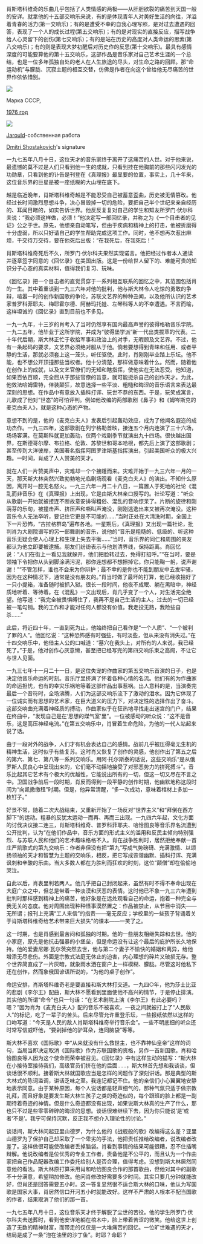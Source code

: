 肖斯塔科维奇的乐曲几乎包括了人类情感的两极——从肝胆欲裂的痛苦到天国一般的安详。就拿他的十五部交响乐来说，有的是体现青年人对美好生活的向往，洋溢着青春的活力\(第一交响乐\)；有的是遭受不幸的自我心理写照，是对过去遭遇的回答，表现了一个人的成长过程\(第五交响乐\)；有的是对现实的直接反应，描写战争给人心灵留下的创伤\(第七交响乐\)；有的是站在历史的高度对人类命运的思索\(第八交响乐\)；有的则是表现大梦初醒后对历史作的反思\(第十交响乐\)。最具有感情深度的可能要算他的第十五交响乐，这部作品是音乐家对自己艺术生涯的一个总结，也是一位多年孤独自处的老人在人生旅途的尽头，对生命之路的回顾。那“命运动机”与朦胧、沉寂主题的相互交替，仿佛是作者在向这个曾给他无尽痛苦的世界作依依惜别。

![](https://upload.wikimedia.org/wikipedia/commons/2/2f/Rus_Stamp_GST-Schostakovich.png)

Марка СССР,

[1976 год](https://ru.wikipedia.org/wiki/1976_%D0%B3%D0%BE%D0%B4)

![](https://upload.wikimedia.org/wikipedia/commons/thumb/f/f2/Shostakovich_signature.svg/870px-Shostakovich_signature.svg.png)

[Jarould](https://commons.wikimedia.org/wiki/User:Jarould)-собственная работа

[Dmitri Shostakovich](https://en.wikipedia.org/wiki/Dmitri_Shostakovich)'s signature

一九七五年八月十日，这位天才的音乐家终于离开了这痛苦的人世。对于他来说，最遗憾的莫不过是人们只看到他一生的成就，只看到挂在他胸前的那些闪闪发光的功勋章，只看到他的讣告是刊登在《真理报》最显要的位置，事实上，几十年来，这位音乐界的巨星是被一座纸糊的大山埋在底下。

越是临近晚年，肖斯塔科维奇越是不能忍受自己被蓄意歪曲，历史被无情篡改。他经过长时间激烈思想斗争，决心冒毁掉一切的危险，要把自己半个世纪来亲自经历的、耳闻目睹的，如实告诉世界。他反反复复对自己的学生和知友所罗门·伏尔科夫说：“我必须这样做，必须！”他决定写一部回忆录，并称之为《一个目击者的见证》公之于世。原先，他想亲自动笔写，但由于疾病和精神上的打击，他被折磨得十分虚弱，所以只好请自己的学生帮助完成这项工作。同时，他不想再次惹出麻烦，千交待万交待，要在他死后出版：“在我死后，在我死后！”

肖斯塔科维奇死后不久，所罗门·伏尔科夫果然实现诺言。他把经过作者本人通读并逐章签字同意的《回忆录》在美国出版。这是一份给世人留下的、难能可贵的知识分子心态的真实材料，值得我们复习、玩味。

《回忆录》把一个目击者的直觉贯穿于一系列相互联系的回忆之中，其范围包括肖的一生。其中着重谈到一九三六年对他的批判，他与斯大林令人吃惊的勇敢的争辩，喧嚣一时的创作新国歌的争论，苏联文艺界的种种丑闻，以及他所认识的艺术家普罗科菲耶夫、梅耶霍尔德、阿赫玛托娃、左琴科等人的不幸遭遇。不言而喻，这样坦诚的《回忆录》直到目前也不多见。

一九一九年，十三岁的肖考入了当时仍然享有国内最高声誉的彼得格勒音乐学院。一九二五年，他毕业于这所学院，并成为“彼得堡学派”新一代出类拔萃的代表。二十年代后期，斯大林正忙于收拾军事和政治上的对手，无暇顾及文艺界。不过，他有一条起码的要求，文艺界必须绝对服从于他。倘若要想得到青睐和任用、或者平静的生活，那就必须套上这一笼头，听任驱使。此时，肖刚刚毕业踏上乐坛。他不能，也不想公开顶撞那些当权者。他十分清楚，那样做意味着什么。然而，随着他在创作上的成就，以及文艺官僚们的无知和瞎指挥，使他实在无法忍受。他知道，如果百依百顺，完全屈从于那些官僚的旨意，就可能扼杀自己的创作天才。为此，他效法哈姆雷特，佯装颠狂，故意选择一些平淡、粗糙和晦涩的音乐语言来表达最深刻的思想。在作品中有意放入插科打诨、玩世不恭的东西。于是，玩笑成寓言，儿歌成了他对“世态”的可怕评判。例如他改编的两部歌剧《鼻子》和《姆岑斯克的麦克白夫人》，就是这种心态的产物。

意想不到的是，他的《麦克白夫人》发表后引起轰动效应，成为了他闻名遐迩的成功杰作。一九三四年，这部歌剧在列宁格勒首映，接连五个月内连演了三十六场，场场客满。在莫斯科就更加轰动，仅两个戏剧季节就演出九十四场。很快越出国界，在斯德哥尔摩、布拉格、伦敦、苏黎世和哥本哈根，都先后上演了这部歌剧；甚至传到大洋彼岸，美国著名指挥阿图罗津斯基指挥演出，引起美国听众的极大兴趣。一时间，肖成了人人赞美的天才。

就在人们一片赞美声中，灾难却一个个接踵而来。灾难开始于一九三六年一月的一天，那天斯大林突然兴致勃勃地光临剧场观看《麦克白夫人》的演出。不知什么原因，离开时一腔无名怒火。一九三六年一月二十八日，一篇置人于死地的社论《混乱而非音乐》在《真理报》上出现，它是由斯大林亲口授写的。社论写道：“听众从歌剧一开始就被接连不断故意安排得粗俗、混乱的音响惊呆了。片断的旋律和刚萌芽的乐句，被撞击声、挤压声和嘶叫声淹没，刚刚逃逸出来又被再次淹没。这种音乐令人无法卒听，要记住它更是不可能的……”当时正处在大清洗时期，全国上下一片恐怖，“古拉格群岛”遍布各地。一星期后，《真理报》又出现一篇社论，批判肖为大剧院谱写的另一部舞剧的音乐，说他的“音乐是粗糙的、低级的、听这种音乐无疑会使人心理上和生理上失去平衡……”当时，音乐界的同仁和周围的亲友都认为他立即要被逮捕。朋友们纷纷表示与他划清界线，保持距离。肖回忆说：“人们在街上一看见我就躲开，他们把脸转过去，免得打招呼。”“在当时，要是领袖下令把你从头到脚涂满污泥，那你连想都不想擦掉它。你只能鞠一躬，说声谢谢！”“不管怎样，谁也不会来为你辩护；最不幸的是你也不能到朋友中去发牢骚，因为在这种情况下，通常是没有朋友的。”肖当时做了最坏的打算，他已经收拾好了一只小提箱，准备随时被抓入狱。很长一段时间，他夜不成眠、躺在黑暗中，神经质地听着、等待着。在《混乱》一文出现后，肖几乎变了一个人，对生活完全绝望。他写道：“我完全被畏惧缚住了，我再不是自己生活的主人。过去的一切已经被一笔勾销。我的工作和才能对任何人都没有价值。我走投无路，我险些自杀……”

此后，将近四十年，一直到死为止，他始终把自己看作是“一个人质”、“一个被判了罪的人”。他回忆说：“这种恐怖感有时强些，有时淡些，但从来没有消失过。”在十四交响乐中，他借主人公的口喊道：“墓穴在我头上，对所有的人来说，我已经死了。”于是，他对创作心灰意懒，甚至把已经写完的第四交响乐束之高阁，不让它与世人见面。

一九三七年十一月二十一日，是这位失宠的作曲家的第五交响乐首演的日子，也是决定他音乐命运的时刻。音乐厅里挤满了怀着各种心情的名流。他们有的为作曲家的命运担忧，也有的幸灾乐祸地等着这部作品出事惹祸。出人意料的是，当演奏完最后一个音符时，全场沸腾，人们为这部交响乐流下了激动的泪水。因为它体现了一位诚实而有思想的艺术家，在巨大道义的压力下，对决定性的选择作出了奋斗。这部交响曲充满着神经质的搏动，作曲家似乎在狂热地寻找走出迷宫的门户，结果在终曲中，“发现自己是在‘思想的煤气室’里”。一位被感动的听众说：“这不是音乐，这是高压神经电流。”在第五交响乐中，肖冒着生命危险，为他的一代人站起来说了话。

由于一段对外的战争，人们才有机会表达自己的感情。战前几乎被压得毫无生机的精神生活，这时似乎有些复苏。这时肖又恢复了创作的灵感，他创作出了第五之后的第六、第七、第八等一系列交响乐。用阿·托尔斯泰的话说，这些交响乐“是从俄罗斯人民良心中呈现出来的，它们毫不动摇地接受了对邪恶势力的拼死搏斗”。音乐比起其它艺术有个极大的优越性，它能说出所有的一切，但这一切又尽在不言之中。卫国战争前后一段时期，肖反而得到一段平静的创作时期，他幽默地称这段时间为“向凯撒缴租”时期。但是，他异常清醒，“多一次成功，意味着棺材上多加一枚钉子。”

好景不常，随着二次大战结束，又重新开始了一场反对“世界主义”和“拜倒在西方脚下”的运动。粗暴的反犹太运动一而再、再而三出现。一九四六年起，文化方面的讨伐决议接二连三，肖斯塔科维奇、普罗科菲耶夫、哈恰图良等音乐界名流遭到公开批判，认为“在他们作品中，音乐方面的形式主义的滥用和反民主倾向特别强烈、与苏联人民和他们的艺术趣味格格不入。肖在战争胜利时，居然拒绝奉献一首庄严凯歌式的第九交响乐：作者非但没有把“第九”写成气势磅礴、充满激情、以颂扬领袖的天才和智慧为主题的交响乐，相反，把它写成诙谐幽默、插科打诨、充满讽刺和辛酸的乐曲。当大多数人都在为胜利而狂欢的时刻，这位“颠僧”却在偷偷地哭泣。

自此以后，肖表里判若两人。他几乎把自己封闭起来，虽然有时不得不奉命出现在大庭广众之中，但总是带着一种淡漠和厌恶的表情。这时他已不象一九三六年遭到批判时那样感到精神上的痛苦，他好象是在远处观看自己的命运，抱着一种完全与我无关的态度。他对周围出现种种怪事漠然置之：作品被禁止，从节目中消失——无所谓；报刊上充满“工人来信”的指责——毫无反应；学校里的一些孩子背诵着关于肖斯塔科维奇给艺术带来巨大损失”的课本——一笑了之。

这一时期，也是肖感到最苦闷和孤独的时期。他的一些朋友相继失踪和去世。他的小家庭，原先是他抗击强暴的小堡垒，但是命运没有让这个最后的庇护所长久地保持。他的爱妻尼娜·瓦尔茨突然去世，他与第二个妻子不愉快的婚姻和离异，给他增添无尽悲伤。外面是宗教式法庭无休止的迫害，内心理想的碎片又破损无存。整个世界简直成了一片灰暗，就象雨水洒在窗户上一样模糊、朦胧。尽管这时他私下还在创作，然而象俄国谚语所说的，“为他的桌子创作”。

命运安排，肖斯塔科维奇老是要直接和斯大林打交道。一九四○年，他为莎士比亚的悲剧《李尔王》配曲，斯大林不愿看到里面使他不高兴的情节，于是停止排演。其实他的所谓“命令”也只一句话：“在艺术剧院上演《李尔王》有此必要吗？嗯？”因为肖为《麦克白夫人》配的音乐不被喜欢，一夜之间就被打上了“人民敌人”的标记，吃了一辈子的苦头。后来尽管允许重登乐坛，一些报纸依然以这样的口吻写道：“今天是人民的敌人肖斯塔科维奇举行音乐会”。一些不明底细的听众还时常写信威吓他，“要剁掉他的驴耳朵，连同脑袋”等等。

斯大林不喜欢《国际歌》中“从来就没有什么救世主，也不靠神仙皇帝”这样的词句，当局当即决定取消《国际歌》作为苏联国歌的资格，另作一首新国歌。肖和哈恰图良等人因为这个使命而荣幸被召见。《回忆录》中有这样生动的描写：“斯大林在小接待室接待我们，高级官员们挤在他的后面……，斯大林首先想和我谈谈，但谈话很不顺利。接着斯大林就国歌应当是怎样的问题作了深刻讲话。那是典型的斯大林式的陈词滥调，讲话乏味之至。我连记都记不住。他的亲信们小心翼翼地安静地表示同意。由于某种原因，每个人说话都是轻声细气的，那种气氛只适于做宗教礼拜，而且好象是要发生斯大林生孩子之类的奇迹似的，每个跟班的脸上都是一副期待着奇迹的神情。但是什么奇迹都没有出现，如果说斯大林真的生产了什么，那也只不过是些零零碎碎的晦涩的思想。谈话很难继续下去，因为你只能说‘是’或者‘不是’。我宁可保持沉默，反正我不想介入理论性的讨论。”

谈话间，斯大林问起亚里山德罗，为什么他的《战舰般的歌》改编得这么差？亚里山德罗为了保护自己却采取了一个卑劣的手法，他把责任推给改编者，说改编者改差了。这样做很可能使改编者丢掉脑袋。肖看到事情的结果可能很糟，忍不住插嘴辩解。他说改编者是位优秀的专业工作者，责备他是不公平的，而且认为一个作曲家把自己作品配器改编工作委托给别人是否合理，值得考虑。没想到斯大林居然同意他的看法。斯大林原打算采用肖和哈恰图良合作的那首歌曲，但他对其中的副歌不十分满意，希望稍加修改。他问肖修改好需要多少时间。其实只要几分钟就能改好，但肖还是回答需要五小时。这一答复显然很不适合斯大林的口味，他认为写国歌是国家大事，肖居然信口开河五小时就能改好。这样不严肃的人根本不配当国歌的作者，结果取消了他们的那一首。

一九七五年八月十日，这位音乐天才终于解脱了尘世的苦役。他的学生所罗门·伏尔科夫去送葬时，看到他安详地躺在棺木中，脸上带着苦涩的微笑。他给这世上创造了无数的精神财富，而带走的仅仅是一大堆痛苦的回忆。一位旷世难遇的天才，结局是成了一条“泡在油里的沙丁鱼”。时耶？命耶？

